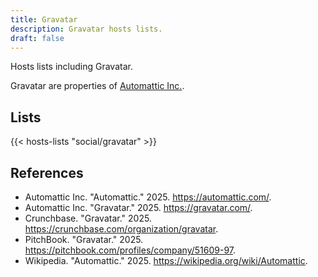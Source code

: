 ```yaml
---
title: Gravatar
description: Gravatar hosts lists.
draft: false
---
```


Hosts lists including Gravatar.

Gravatar are properties of [Automattic Inc.](https://automattic.com/).

## Lists

{{< hosts-lists "social/gravatar" >}}

## References

+ Automattic Inc. "Automattic." 2025. https://automattic.com/.
+ Automattic Inc. "Gravatar." 2025. https://gravatar.com/.
+ Crunchbase. "Gravatar." 2025. https://crunchbase.com/organization/gravatar.
+ PitchBook. "Gravatar." 2025. https://pitchbook.com/profiles/company/51609-97.
+ Wikipedia. "Automattic." 2025. https://wikipedia.org/wiki/Automattic.
